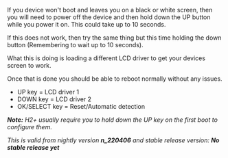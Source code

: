 If you device won't boot and leaves you on a black or white screen, then you will need to power off the device and then hold down the UP button while you power it on. This could take up to 10 seconds.

If this does not work, then try the same thing but this time holding the down button (Remembering to wait up to 10 seconds).

What this is doing is loading a different LCD driver to get your devices screen to work.

Once that is done you should be able to reboot normally without any issues.

* UP key = LCD driver 1
* DOWN key = LCD driver 2
* OK/SELECT key = Reset/Automatic detection

_**Note:** H2+ usually require you to hold down the UP key on the first boot to configure them._

_This is valid from nightly version **n_220406** and stable release version: _**No stable release yet**__